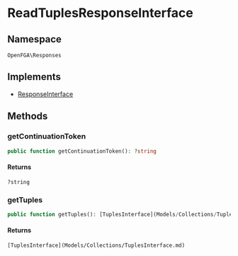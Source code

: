 # ReadTuplesResponseInterface


## Namespace
`OpenFGA\Responses`

## Implements
* [ResponseInterface](Responses/ResponseInterface.md)

## Methods
### getContinuationToken


```php
public function getContinuationToken(): ?string
```



#### Returns
`?string` 

### getTuples


```php
public function getTuples(): [TuplesInterface](Models/Collections/TuplesInterface.md)
```



#### Returns
`[TuplesInterface](Models/Collections/TuplesInterface.md)` 


